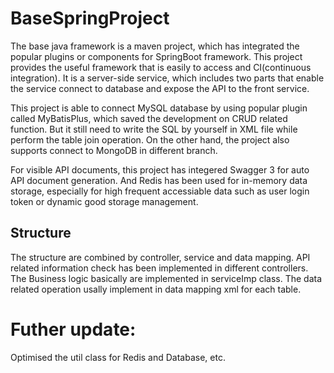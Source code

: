 # BaseSpringProject
The base java framework is a maven project, which has integrated the popular plugins or components for SpringBoot framework. This project provides the useful framework that is easily to access and CI(continuous integration). It is a server-side service, which includes two parts that enable the service connect to database and expose the API to the front service.

This project is able to connect MySQL database by using popular plugin called MyBatisPlus, which saved the development on CRUD related function. But it still need to write the SQL by yourself in XML file while perform the table join operation. On the other hand, the project also supports connect to MongoDB in different branch.

For visible API documents, this project has integered Swagger 3 for auto API document generation. And Redis has been used for in-memory data storage, especially for high frequent accessiable data such as user login token or dynamic good storage management. 

## Structure
The structure are combined by controller, service and data mapping. API related information check has been implemented in different controllers. The Business logic basically are implemented in serviceImp class. The data related operation usally implement in data mapping xml for each table.

# Futher update:
Optimised the util class for Redis and Database, etc.
